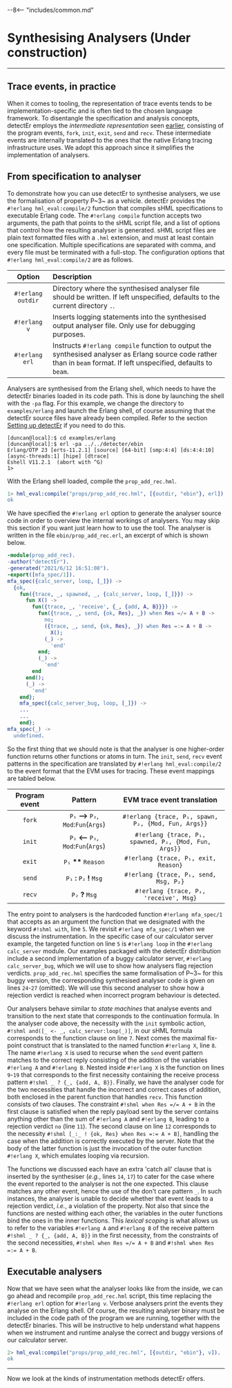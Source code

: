 --8<-- "includes/common.md"

# Synthesising Analysers (Under construction)
---

## Trace events, in practice

When it comes to tooling, the representation of trace events tends to be implementation-specific and is often tied to the chosen language framework.
To disentangle the specification and analysis concepts, detectEr employs the *intermediate representation* seen [earlier](the-specification-logic.md#pattern-and-constraint-expressions), consisting of the program events, `fork`, `init`, `exit`, `send` and `recv`.
These intermediate events are internally translated to the ones that the native Erlang tracing infrastructure uses.
We adopt this approach since it simplifies the implementation of analysers. 

## From specification to analyser

To demonstrate how you can use detectEr to synthesise analysers, we use the formalisation of property P~3~ as a vehicle.
detectEr provides the `#!erlang hml_eval:compile/2` function that compiles sHML specifications to executable Erlang code.
The `#!erlang compile` function accepts two arguments, the path that points to the sHML script file, and a list of options that control how the resulting analyser is generated.
sHML script files are plain text formatted files with a `.hml` extension, and must at least contain one specification.
Multiple specifications are separated with comma, and every file must be terminated with a full-stop.
The configuration options that `#!erlang hml_eval:compile/2` are as follows.

| Option            | Description                                                                                                                                                           |
|:-----------------:|:----------------------------------------------------------------------------------------------------------------------------------------------------------------------|
| `#!erlang outdir` | Directory where the synthesised analyser file should be written. If left unspecified, defaults to the current directory `.`.                                          |
| `#!erlang v`      | Inserts logging statements into the synthesised output analyser file. Only use for debugging purposes.                                                                |
| `#!erlang erl`    | Instructs `#!erlang compile` function to output the synthesised analyser as Erlang source code rather than in `beam` format. If left unspecified, defaults to `beam`. |

Analysers are synthesised from the Erlang shell, which needs to have the detectEr binaries loaded in its code path.
This is done by launching the shell with the `-pa` flag.
For this example, we change the directory to `examples/erlang` and launch the Erlang shell, of course assuming that the detectEr source files have already been compiled.
Refer to the section [Setting up detectEr](../getting-started/setting-up-detecter.md) if you need to do this.

```console
[duncan@local]:$ cd examples/erlang
[duncan@local]:$ erl -pa ../../detecter/ebin
Erlang/OTP 23 [erts-11.2.1] [source] [64-bit] [smp:4:4] [ds:4:4:10] [async-threads:1] [hipe] [dtrace]
Eshell V11.2.1  (abort with ^G)
1>
```

With the Erlang shell loaded, compile the `prop_add_rec.hml`.

```erl
1> hml_eval:compile("props/prop_add_rec.hml", [{outdir, "ebin"}, erl]).
ok
```

We have specified the `#!erlang erl` option to generate the analyser source code in order to overview the internal workings of analysers.
You may skip this section if you want just learn how to to use the tool.
The analyser is written in the file `ebin/prop_add_rec.erl`, an excerpt of which is shown below.

```erlang linenums="1"
-module(prop_add_rec).
-author("detectEr").
-generated("2021/6/12 16:51:08").
-export([mfa_spec/1]).
mfa_spec({calc_server, loop, [_]}) ->
  {ok,
    fun({trace, _, spawned, _, {calc_server, loop, [_]}}) ->
      fun X() ->
        fun({trace, _, 'receive', {_, {add, A, B}}}) ->
          fun({trace, _, send, {ok, Res}, _}) when Res =/= A + B ->
            no;
            ({trace, _, send, {ok, Res}, _}) when Res =:= A + B ->
              X();
            (_) ->
              'end'
          end;
          (_) ->
            'end'
        end
      end();
      (_) ->
        'end'
    end};
    mfa_spec({calc_server_bug, loop, [_]}) ->
    ...
    ...
    end};
mfa_spec(_) ->
  undefined.
```

So the first thing that we should note is that the analyser is one higher-order function returns other functions or atoms in turn.
The `init`, `send`, `recv` event patterns in the specification are translated by `#!erlang hml_eval:compile/2` to the event format that the EVM uses for tracing.
These event mappings are tabled below.

| Program event  | Pattern                                | EVM trace event translation                           |
| :------------: | :------------------------------------: | :---------------------------------------------------: |
| `fork`         | `P₁` **-->** `P₂`, `Mod`:`Fun`(`Args`) | `#!erlang {trace, P₁, spawn, P₂, {Mod, Fun, Args}}`   |
| `init`         | `P₁` **<--** `P₂`, `Mod`:`Fun`(`Args`) | `#!erlang {trace, P₁, spawned, P₂, {Mod, Fun, Args}}` |
| `exit`         | `P₁` __**__ `Reason`                   | `#!erlang {trace, P₁, exit, Reason}`                  |
| `send`         | `P₁` **:** `P₂` **!** `Msg`            | `#!erlang {trace, P₁, send, Msg, P₂}`                 |
| `recv`         | `P₂` **?** `Msg`                       | `#!erlang {trace, P₁, 'receive', Msg}`                |

The entry point to analysers is the hardcoded function `#!erlang mfa_spec/1` that accepts as an argument the function that we designated with the keyword `#!shml with`, line `5`.
We revisit `#!erlang mfa_spec/1` when we discuss the instrumentation.
In the specific case of our calculator server example, the targeted function on line `5` is `#!erlang loop` in the `#!erlang calc_server` module.
Our examples packaged with the detectEr distribution include a second implementation of a buggy calculator server, `#!erlang calc_server_bug`, which we will use to show how analysers flag rejection verdicts.
`prop_add_rec.hml` specifies the same formalisation of P~3~ for this buggy version, the corresponding synthesised analyser code is given on lines `24`-`27` (omitted).
We will use this second analyser to show how a rejection verdict is reached when incorrect program behaviour is detected.

Our analysers behave similar to *state machines* that analyse events and transition to the next state that corresponds to the continuation formula.
In the analyser code above, the necessity with the `init` symbolic action, `#!shml and([_ <- _, calc_server:loop(_)]`, in our sHML formula corresponds to the function clause on line `7`.
Next comes the maximal fix-point construct that is translated to the named function `#!erlang X`, line `8`.
The name `#!erlang X` is used to recurse when the `send` event pattern matches to the correct reply consisting of the addition of the variables `#!erlang A` and `#!erlang B`.
Nested inside `#!erlang X` is the function on lines `9`-`19` that corresponds to the first necessity containing the receive process pattern `#!shml _ ? {_, {add, A, B}}`.
Finally, we have the analyser code for the two necessities that handle the incorrect and correct cases of addition, both enclosed in the parent function that handles `recv`.
This function consists of two clauses. 
The constraint `#!shml when Res =/= A + B` in the first clause is satisfied when the reply payload sent by the server contains anything other than the sum of `#!erlang A` and `#!erlang B`, leading to a rejection verdict `no` (line `11`).
The second clause on line `12` corresponds to the necessity `#!shml [_:_ ! {ok, Res} when Res =:= A + B]`, handling the case when the addition is correctly executed by the server.
Note that the body of the latter function is just the invocation of the outer function `#!erlang X`, which emulates looping via recursion.

The functions we discussed each have an extra 'catch all' clause that is inserted by the synthesiser (*e.g.*, lines `14`, `17`) to cater for the case where the event reported to the analyser is not the one expected.
This clause matches any other event, hence the use of the don't care pattern `_`.
In such instances, the analyser is unable to decide whether that event leads to a rejection verdict, *i.e.*, a violation of the property.
Not also that since the functions are nested withing each other, the variables in the outer functions bind the ones in the inner functions.
This *lexical scoping* is what allows us to refer to the variables `#!erlang A` and `#!erlang B` of the receive pattern `#!shml _ ? {_, {add, A, B}}` in the first necessity, from the constraints of the second necessities, `#!shml when Res =/= A + B` and `#!shml when Res =:= A + B`.




## Executable analysers

Now that we have seen what the analyser looks like from the inside, we can go ahead and recompile `prop_add_rec.hml` script, this time replacing the `#!erlang erl` option for `#!erlang v`.
Verbose analysers print the events they analyse on the Erlang shell.
Of course, the resulting analyser binary must be included in the code path of the program we are running, together with the detectEr binaries.
This will be instructive to help understand what happens when we instrument and runtime analyse the correct and buggy versions of our calculator server.

```erl
2> hml_eval:compile("props/prop_add_rec.hml", [{outdir, "ebin"}, v]).
ok
```

---
Now we look at the kinds of instrumentation methods detectEr offers.